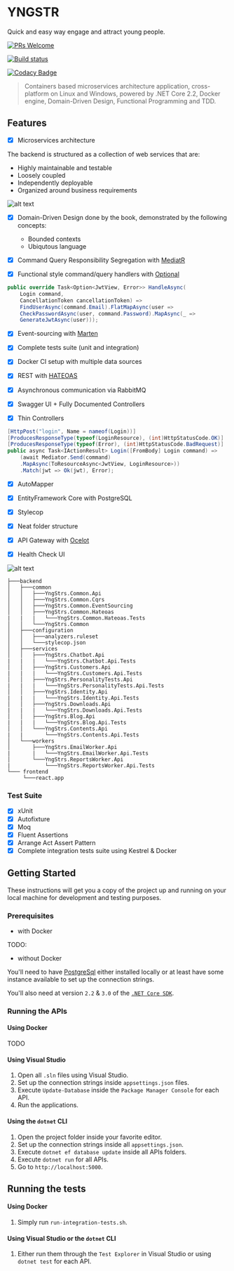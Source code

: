 # YNGSTR

Quick and easy way engage and attract young people.

[![PRs Welcome](https://img.shields.io/badge/PRs-welcome-brightgreen.svg)](http://makeapullrequest.com)

[![Build status](https://ci.appveyor.com/api/projects/status/ck1tf59mmq6qo6t8?svg=true)](https://ci.appveyor.com/project/profjordanov/aspreactdddcqrseventsourcinghateoas)

[![Codacy Badge](https://api.codacy.com/project/badge/Grade/e70ea46c375d420684d7e4b0cf4bc51b)](https://www.codacy.com/manual/profjordanov/AspReactDddCqrsEventSourcingHateoas?utm_source=github.com&amp;utm_medium=referral&amp;utm_content=profjordanov/AspReactDddCqrsEventSourcingHateoas&amp;utm_campaign=Badge_Grade)

>  Containers based microservices architecture application, cross-platform on Linux and Windows, powered by .NET Core 2.2, Docker engine, Domain-Driven Design, Functional Programming and TDD. 

## Features
- [x] Microservices architecture

 The backend is structured as a collection of web services that are:
  - Highly maintainable and testable
  - Loosely coupled
  - Independently deployable
  - Organized around business requirements
  
![alt text](https://raw.githubusercontent.com/profjordanov/AspReactDddCqrsEventSourcingHateoas/master/docs/architecture_overview_landscape.png)

- [x] Domain-Driven Design done by the book, demonstrated by the following concepts:
  - Bounded contexts
  - Ubiqutous language
  
- [x] Command Query Responsibility Segregation with [MediatR](https://github.com/jbogard/MediatR)

- [x] Functional style command/query handlers with [Optional](https://www.nuget.org/packages/Optional)

```csharp
public override Task<Option<JwtView, Error>> HandleAsync(
    Login command,
    CancellationToken cancellationToken) =>
    FindUserAsync(command.Email).FlatMapAsync(user =>
    CheckPasswordAsync(user, command.Password).MapAsync(_ =>
    GenerateJwtAsync(user)));
```

- [x] Event-sourcing with [Marten](https://martendb.io/)

- [x] Complete tests suite (unit and integration)

- [x] Docker CI setup with multiple data sources

- [x] REST with [HATEOAS](https://en.wikipedia.org/wiki/HATEOAS)

- [x] Asynchronous communication via RabbitMQ
  
- [x] Swagger UI + Fully Documented Controllers

- [x] Thin Controllers

```csharp
[HttpPost("login", Name = nameof(Login))]
[ProducesResponseType(typeof(LoginResource), (int)HttpStatusCode.OK)]
[ProducesResponseType(typeof(Error), (int)HttpStatusCode.BadRequest)]
public async Task<IActionResult> Login([FromBody] Login command) =>
    (await Mediator.Send(command)
    .MapAsync(ToResourceAsync<JwtView, LoginResource>))
    .Match(jwt => Ok(jwt), Error);
```
- [x] AutoMapper

- [x] EntityFramework Core with PostgreSQL

- [x] Stylecop

- [x] Neat folder structure

- [x] API Gateway with [Ocelot](https://ocelot.readthedocs.io/en/latest/index.html)

- [x] Health Check UI

![alt text](https://raw.githubusercontent.com/profjordanov/AspReactDddCqrsEventSourcingHateoas/master/docs/healthchecks.PNG)

```
├───backend
│   ├───common
│   │   ├───YngStrs.Common.Api
│   │   ├───YngStrs.Common.Cqrs
│   │   ├───YngStrs.Common.EventSourcing
│   │   ├───YngStrs.Common.Hateoas
|   |   |   └───YngStrs.Common.Hateoas.Tests  
│   │   └───YngStrs.Common
│   ├───configuration
│   │   ├───analyzers.ruleset
│   │   └───stylecop.json
│   ├───services
│   │   ├───YngStrs.Chatbot.Api
|   |   |   └───YngStrs.Chatbot.Api.Tests
│   │   ├───YngStrs.Customers.Api
|   |   |   └───YngStrs.Customers.Api.Tests
│   │   ├───YngStrs.PersonalityTests.Api
|   |   |   └───YngStrs.PersonalityTests.Api.Tests
│   │   ├───YngStrs.Identity.Api
|   |   |   └───YngStrs.Identity.Api.Tests
│   │   ├───YngStrs.Downloads.Api
|   |   |   └───YngStrs.Downloads.Api.Tests
│   │   ├───YngStrs.Blog.Api
|   |   |   └───YngStrs.Blog.Api.Tests
│   │   └───YngStrs.Contents.Api
|   |       └───YngStrs.Contents.Api.Tests
│   └───workers
│       ├───YngStrs.EmailWorker.Api
|       |   └───YngStrs.EmailWorker.Api.Tests
│       └───YngStrs.ReportsWorker.Api
|           └───YngStrs.ReportsWorker.Api.Tests
└─── frontend
     └───react.app    
```

### Test Suite
- [x] xUnit
- [x] Autofixture
- [x] Moq
- [x] Fluent Assertions
- [x] Arrange Act Assert Pattern
- [x] Complete integration tests suite using Kestrel & Docker

## Getting Started
These instructions will get you a copy of the project up and running on your local machine for development and testing purposes.

### Prerequisites

- with Docker

TODO:

- without Docker

You'll need to have [PostgreSql](https://www.postgresql.org/download/) either installed locally or at least have some instance available to set up the connection strings.

You'll also need at version `2.2` & `3.0` of the [`.NET Core SDK`](https://dotnet.microsoft.com/download).

### Running the APIs

#### Using Docker

TODO

#### Using Visual Studio
1. Open all `.sln` files using Visual Studio.
2. Set up the connection strings inside `appsettings.json` files.
3. Execute `Update-Database` inside the `Package Manager Console` for each API. 
4. Run the applications.

#### Using the `dotnet` CLI

1. Open the project folder inside your favorite editor.
2. Set up the connection strings inside all `appsettings.json`.
3. Execute `dotnet ef database update` inside all APIs folders.
4. Execute `dotnet run` for all APIs.
5. Go to `http://localhost:5000`.

## Running the tests

#### Using Docker

1. Simply run `run-integration-tests.sh`.

#### Using Visual Studio or the `dotnet` CLI

1. Either run them through the `Test Explorer` in Visual Studio or using `dotnet test` for each API.
